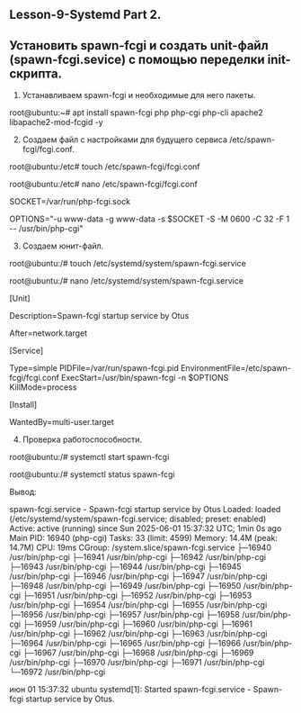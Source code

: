 ## Lesson-9-Systemd Part 2.

## Установить spawn-fcgi и создать unit-файл (spawn-fcgi.sevice) с помощью переделки init-скрипта.

1.	Устанавливаем spawn-fcgi и необходимые для него пакеты.

root@ubuntu:~# apt install spawn-fcgi php php-cgi php-cli apache2 libapache2-mod-fcgid -y

2.	Создаем файл с настройками для будущего сервиса /etc/spawn-fcgi/fcgi.conf.

root@ubuntu:/etc# touch /etc/spawn-fcgi/fcgi.conf

root@ubuntu:/etc# nano /etc/spawn-fcgi/fcgi.conf

SOCKET=/var/run/php-fcgi.sock

OPTIONS="-u www-data -g www-data -s $SOCKET -S -M 0600 -C 32 -F 1 -- /usr/bin/php-cgi"

3.	Создаем юнит-файл.

root@ubuntu:/# touch /etc/systemd/system/spawn-fcgi.service

root@ubuntu:/# nano /etc/systemd/system/spawn-fcgi.service

[Unit]

Description=Spawn-fcgi startup service by Otus

After=network.target

[Service]

Type=simple
PIDFile=/var/run/spawn-fcgi.pid
EnvironmentFile=/etc/spawn-fcgi/fcgi.conf
ExecStart=/usr/bin/spawn-fcgi -n $OPTIONS
KillMode=process

[Install]

WantedBy=multi-user.target

4.	Проверка работоспособности.

root@ubuntu:/# systemctl start spawn-fcgi

root@ubuntu:/# systemctl status spawn-fcgi

Вывод:

  spawn-fcgi.service - Spawn-fcgi startup service by Otus
     Loaded: loaded (/etc/systemd/system/spawn-fcgi.service; disabled; preset: enabled)
     Active: active (running) since Sun 2025-06-01 15:37:32 UTC; 1min 0s ago
   Main PID: 16940 (php-cgi)
      Tasks: 33 (limit: 4599)
     Memory: 14.4M (peak: 14.7M)
        CPU: 19ms
     CGroup: /system.slice/spawn-fcgi.service
             ├─16940 /usr/bin/php-cgi
             ├─16941 /usr/bin/php-cgi
             ├─16942 /usr/bin/php-cgi
             ├─16943 /usr/bin/php-cgi
             ├─16944 /usr/bin/php-cgi
             ├─16945 /usr/bin/php-cgi
             ├─16946 /usr/bin/php-cgi
             ├─16947 /usr/bin/php-cgi
             ├─16948 /usr/bin/php-cgi
             ├─16949 /usr/bin/php-cgi
             ├─16950 /usr/bin/php-cgi
             ├─16951 /usr/bin/php-cgi
             ├─16952 /usr/bin/php-cgi
             ├─16953 /usr/bin/php-cgi
             ├─16954 /usr/bin/php-cgi
             ├─16955 /usr/bin/php-cgi
             ├─16956 /usr/bin/php-cgi
             ├─16957 /usr/bin/php-cgi
             ├─16958 /usr/bin/php-cgi
             ├─16959 /usr/bin/php-cgi
             ├─16960 /usr/bin/php-cgi
             ├─16961 /usr/bin/php-cgi
             ├─16962 /usr/bin/php-cgi
             ├─16963 /usr/bin/php-cgi
             ├─16964 /usr/bin/php-cgi
             ├─16965 /usr/bin/php-cgi
             ├─16966 /usr/bin/php-cgi
             ├─16967 /usr/bin/php-cgi
             ├─16968 /usr/bin/php-cgi
             ├─16969 /usr/bin/php-cgi
             ├─16970 /usr/bin/php-cgi
             ├─16971 /usr/bin/php-cgi
             └─16972 /usr/bin/php-cgi

июн 01 15:37:32 ubuntu systemd[1]: Started spawn-fcgi.service - Spawn-fcgi startup service by Otus.
